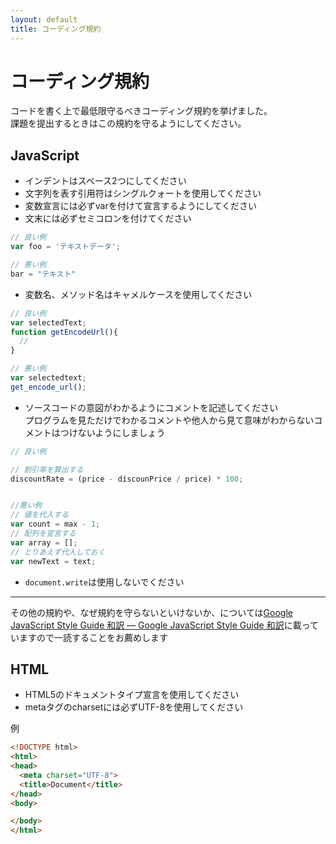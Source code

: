 ```yaml
---
layout: default
title: コーディング規約
---
```


# コーディング規約

コードを書く上で最低限守るべきコーディング規約を挙げました。  
課題を提出するときはこの規約を守るようにしてください。

## JavaScript

* インデントはスペース2つにしてください
* 文字列を表す引用符はシングルクォートを使用してください
* 変数宣言には必ずvarを付けて宣言するようにしてください
* 文末には必ずセミコロンを付けてください

```javascript
// 良い例
var foo = 'テキストデータ';

// 悪い例
bar = "テキスト"
```

* 変数名、メソッド名はキャメルケースを使用してください

```javascript
// 良い例
var selectedText;
function getEncodeUrl(){
  //
}

// 悪い例
var selectedtext;
get_encode_url();
```

* ソースコードの意図がわかるようにコメントを記述してください  
プログラムを見ただけでわかるコメントや他人から見て意味がわからないコメントはつけないようにしましょう

```javascript
// 良い例

// 割引率を算出する
discountRate = (price - díscounPrice / price) * 100;


//悪い例
// 値を代入する　　
var count = max - 1;
// 配列を宣言する
var array = [];
// とりあえず代入しておく
var newText = text;
```

* `document.write`は使用しないでください

---
その他の規約や、なぜ規約を守らないといけないか、については[Google JavaScript Style Guide 和訳 — Google JavaScript Style Guide 和訳](http://cou929.nu/data/google_javascript_style_guide/)に載っていますので一読することをお薦めします

## HTML

* HTML5のドキュメントタイプ宣言を使用してください
* metaタグのcharsetには必ずUTF-8を使用してください

例
```html
<!DOCTYPE html>
<html>
<head>
  <meta charset="UTF-8">
  <title>Document</title>
</head>
<body>

</body>
</html>
```

